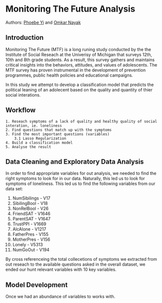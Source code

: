 
# Monitoring The Future Analysis

Authors: [Phoebe Yi](pxyi@umich.edu) and [Omkar Nayak](omkarn@umich.edu)

## Introduction
Monitoring The Future (MTF) is a long runing study conducted by the the Institute of Social Reseach at the Univerisy of Michigan
that surveys 12th, 10th and 8th grade students. As a result, this survey gathers and maintains critical insights into the 
behaviors, attitudes, and values of adolescents. The MTF survey has proven instrumental in the development of prevention programmes,
public health policies and educational campaigns. 

In this study we attempt to develop a classification model that predicts the political leaning of an adolecent 
based on the quality and quantity of thier social interations.  

## Workflow 
    1. Reseach symptoms of a lack of quality and healthy quality of social interation, ie. loneliness
    2. Find questions that match up with the symptoms
    3. Find the most important questions (variables) 
        3.1 Lasso Regularization
    4. Build a classification model 
    5. Analyse the result


## Data Cleaning and Exploratory Data Analysis

In order to find appropriate variables for out analysis, we needed to find the right symptoms 
to look for in our data. Naturally, this led us to look for symptoms of loneliness. This led 
us to find the following variables from our data set:

1. NumSibilings - V17
2. SibilingBool - V18
3. NonRelBool - V26
4. FriendSAT - V1646
5. ParentSAT - V1647
6. TrustPPl - V1669
7. AlcAlone - V1217
8. FatherPres - V155
9. MotherPres - V156
10. Lonely - V5313
11. NumGoOut - V194

By cross referenceing the total collecetions of symptoms we extracted from out reseach to the
available questions asked in the overall dataset, we ended our hunt relevant variables with 
10 key variables. 

## Model Development 
Once we had an abundance of variables to works with. 

